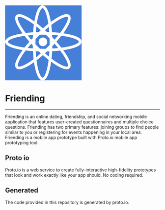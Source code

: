 ![](./docs/icon.png)
# Friending
---
Friending is an online dating, friendship, and social networking mobile application that features user-created questionnaires and multiple choice questions. Friending has two primary features: joining groups to find people similar to you or registering for events happening in
your local area.  Friending is a mobile app prototype built with Proto.io mobile app prototyping tool.

## Proto io
Proto.io is a web service to create fully-interactive high-fidelity prototypes that look and work exactly like your app should. No coding required.

## Generated

The code provided in this repository is generated by proto.io.
